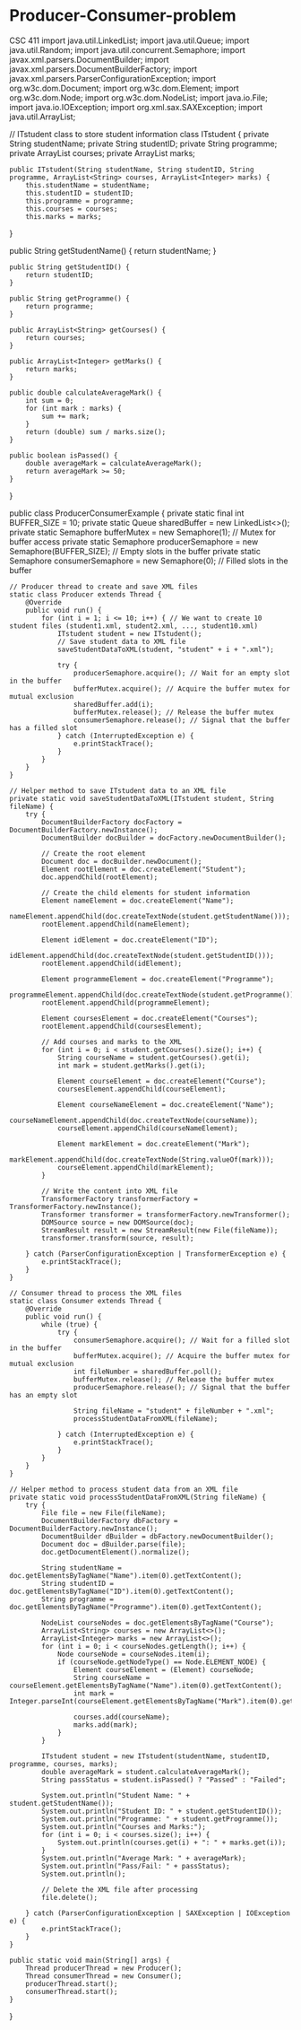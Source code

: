 # Producer-Consumer-problem
 CSC 411
import java.util.LinkedList;
import java.util.Queue;
import java.util.Random;
import java.util.concurrent.Semaphore;
import javax.xml.parsers.DocumentBuilder;
import javax.xml.parsers.DocumentBuilderFactory;
import javax.xml.parsers.ParserConfigurationException;
import org.w3c.dom.Document;
import org.w3c.dom.Element;
import org.w3c.dom.Node;
import org.w3c.dom.NodeList;
import java.io.File;
import java.io.IOException;
import org.xml.sax.SAXException;
import java.util.ArrayList;

// ITstudent class to store student information
class ITstudent {
    private String studentName;
    private String studentID;
    private String programme;
    private ArrayList<String> courses;
    private ArrayList<Integer> marks;

    public ITstudent(String studentName, String studentID, String programme, ArrayList<String> courses, ArrayList<Integer> marks) {
        this.studentName = studentName;
        this.studentID = studentID;
        this.programme = programme;
        this.courses = courses;
        this.marks = marks;
}

 public String getStudentName() {
        return studentName;
    }

    public String getStudentID() {
        return studentID;
    }

    public String getProgramme() {
        return programme;
    }

    public ArrayList<String> getCourses() {
        return courses;
    }

    public ArrayList<Integer> getMarks() {
        return marks;
    }

    public double calculateAverageMark() {
        int sum = 0;
        for (int mark : marks) {
            sum += mark;
        }
        return (double) sum / marks.size();
    }

    public boolean isPassed() {
        double averageMark = calculateAverageMark();
        return averageMark >= 50;
    }
}

public class ProducerConsumerExample {
    private static final int BUFFER_SIZE = 10;
    private static Queue<Integer> sharedBuffer = new LinkedList<>();
    private static Semaphore bufferMutex = new Semaphore(1); // Mutex for buffer access
    private static Semaphore producerSemaphore = new Semaphore(BUFFER_SIZE); // Empty slots in the buffer
    private static Semaphore consumerSemaphore = new Semaphore(0); // Filled slots in the buffer

    // Producer thread to create and save XML files
    static class Producer extends Thread {
        @Override
        public void run() {
            for (int i = 1; i <= 10; i++) { // We want to create 10 student files (student1.xml, student2.xml, ..., student10.xml)
                ITstudent student = new ITstudent();
                // Save student data to XML file
                saveStudentDataToXML(student, "student" + i + ".xml");

                try {
                    producerSemaphore.acquire(); // Wait for an empty slot in the buffer
                    bufferMutex.acquire(); // Acquire the buffer mutex for mutual exclusion
                    sharedBuffer.add(i);
                    bufferMutex.release(); // Release the buffer mutex
                    consumerSemaphore.release(); // Signal that the buffer has a filled slot
                } catch (InterruptedException e) {
                    e.printStackTrace();
                }
            }
        }
    }

    // Helper method to save ITstudent data to an XML file
    private static void saveStudentDataToXML(ITstudent student, String fileName) {
        try {
            DocumentBuilderFactory docFactory = DocumentBuilderFactory.newInstance();
            DocumentBuilder docBuilder = docFactory.newDocumentBuilder();

            // Create the root element
            Document doc = docBuilder.newDocument();
            Element rootElement = doc.createElement("Student");
            doc.appendChild(rootElement);

            // Create the child elements for student information
            Element nameElement = doc.createElement("Name");
            nameElement.appendChild(doc.createTextNode(student.getStudentName()));
            rootElement.appendChild(nameElement);

            Element idElement = doc.createElement("ID");
            idElement.appendChild(doc.createTextNode(student.getStudentID()));
            rootElement.appendChild(idElement);

            Element programmeElement = doc.createElement("Programme");
            programmeElement.appendChild(doc.createTextNode(student.getProgramme()));
            rootElement.appendChild(programmeElement);

            Element coursesElement = doc.createElement("Courses");
            rootElement.appendChild(coursesElement);

            // Add courses and marks to the XML
            for (int i = 0; i < student.getCourses().size(); i++) {
                String courseName = student.getCourses().get(i);
                int mark = student.getMarks().get(i);

                Element courseElement = doc.createElement("Course");
                coursesElement.appendChild(courseElement);

                Element courseNameElement = doc.createElement("Name");
                courseNameElement.appendChild(doc.createTextNode(courseName));
                courseElement.appendChild(courseNameElement);

                Element markElement = doc.createElement("Mark");
                markElement.appendChild(doc.createTextNode(String.valueOf(mark)));
                courseElement.appendChild(markElement);
            }

            // Write the content into XML file
            TransformerFactory transformerFactory = TransformerFactory.newInstance();
            Transformer transformer = transformerFactory.newTransformer();
            DOMSource source = new DOMSource(doc);
            StreamResult result = new StreamResult(new File(fileName));
            transformer.transform(source, result);

        } catch (ParserConfigurationException | TransformerException e) {
            e.printStackTrace();
        }
    }

    // Consumer thread to process the XML files
    static class Consumer extends Thread {
        @Override
        public void run() {
            while (true) {
                try {
                    consumerSemaphore.acquire(); // Wait for a filled slot in the buffer
                    bufferMutex.acquire(); // Acquire the buffer mutex for mutual exclusion
                    int fileNumber = sharedBuffer.poll();
                    bufferMutex.release(); // Release the buffer mutex
                    producerSemaphore.release(); // Signal that the buffer has an empty slot

                    String fileName = "student" + fileNumber + ".xml";
                    processStudentDataFromXML(fileName);

                } catch (InterruptedException e) {
                    e.printStackTrace();
                }
            }
        }
    }

    // Helper method to process student data from an XML file
    private static void processStudentDataFromXML(String fileName) {
        try {
            File file = new File(fileName);
            DocumentBuilderFactory dbFactory = DocumentBuilderFactory.newInstance();
            DocumentBuilder dBuilder = dbFactory.newDocumentBuilder();
            Document doc = dBuilder.parse(file);
            doc.getDocumentElement().normalize();

            String studentName = doc.getElementsByTagName("Name").item(0).getTextContent();
            String studentID = doc.getElementsByTagName("ID").item(0).getTextContent();
            String programme = doc.getElementsByTagName("Programme").item(0).getTextContent();

            NodeList courseNodes = doc.getElementsByTagName("Course");
            ArrayList<String> courses = new ArrayList<>();
            ArrayList<Integer> marks = new ArrayList<>();
            for (int i = 0; i < courseNodes.getLength(); i++) {
                Node courseNode = courseNodes.item(i);
                if (courseNode.getNodeType() == Node.ELEMENT_NODE) {
                    Element courseElement = (Element) courseNode;
                    String courseName = courseElement.getElementsByTagName("Name").item(0).getTextContent();
                    int mark = Integer.parseInt(courseElement.getElementsByTagName("Mark").item(0).getTextContent());

                    courses.add(courseName);
                    marks.add(mark);
                }
            }

            ITstudent student = new ITstudent(studentName, studentID, programme, courses, marks);
            double averageMark = student.calculateAverageMark();
            String passStatus = student.isPassed() ? "Passed" : "Failed";

            System.out.println("Student Name: " + student.getStudentName());
            System.out.println("Student ID: " + student.getStudentID());
            System.out.println("Programme: " + student.getProgramme());
            System.out.println("Courses and Marks:");
            for (int i = 0; i < courses.size(); i++) {
                System.out.println(courses.get(i) + ": " + marks.get(i));
            }
            System.out.println("Average Mark: " + averageMark);
            System.out.println("Pass/Fail: " + passStatus);
            System.out.println();

            // Delete the XML file after processing
            file.delete();

        } catch (ParserConfigurationException | SAXException | IOException e) {
            e.printStackTrace();
        }
    }

    public static void main(String[] args) {
        Thread producerThread = new Producer();
        Thread consumerThread = new Consumer();
        producerThread.start();
        consumerThread.start();
    }
}
